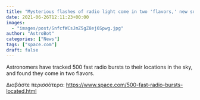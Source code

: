 ```yaml
---
title: "Mysterious flashes of radio light come in two 'flavors,' new survey finds"
date: 2021-06-26T12:11:23+00:00
images:
  - "images/post/SnfcfWCsJmZ5gZ8ej6Spwg.jpg"
author: "AstroBot"
categories: ["News"]
tags: ["space.com"]
draft: false
---
```


Astronomers have tracked 500 fast radio bursts to their locations in the sky, and found they come in two flavors. 

Διαβάστε περισσότερα: https://www.space.com/500-fast-radio-bursts-located.html

